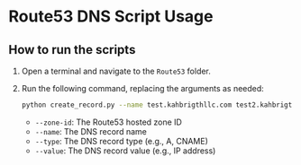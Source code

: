 # Route53 DNS Script Usage

## How to run the scripts

1. Open a terminal and navigate to the `Route53` folder.
2. Run the following command, replacing the arguments as needed:

   ```sh
   python create_record.py --name test.kahbrigthllc.com test2.kahbrigthllc.com --type A CNAME --value 192.0.2.1 target.example.com
   ```
   - `--zone-id`: The Route53 hosted zone ID
   - `--name`: The DNS record name
   - `--type`: The DNS record type (e.g., A, CNAME)
   - `--value`: The DNS record value (e.g., IP address)

